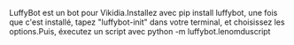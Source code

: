 LuffyBot est un bot pour Vikidia.Installez avec pip install luffybot, une fois que c'est installé, tapez "luffybot-init" dans votre terminal, et choisissez les options.Puis, éxecutez un script avec python -m luffybot.lenomduscript
